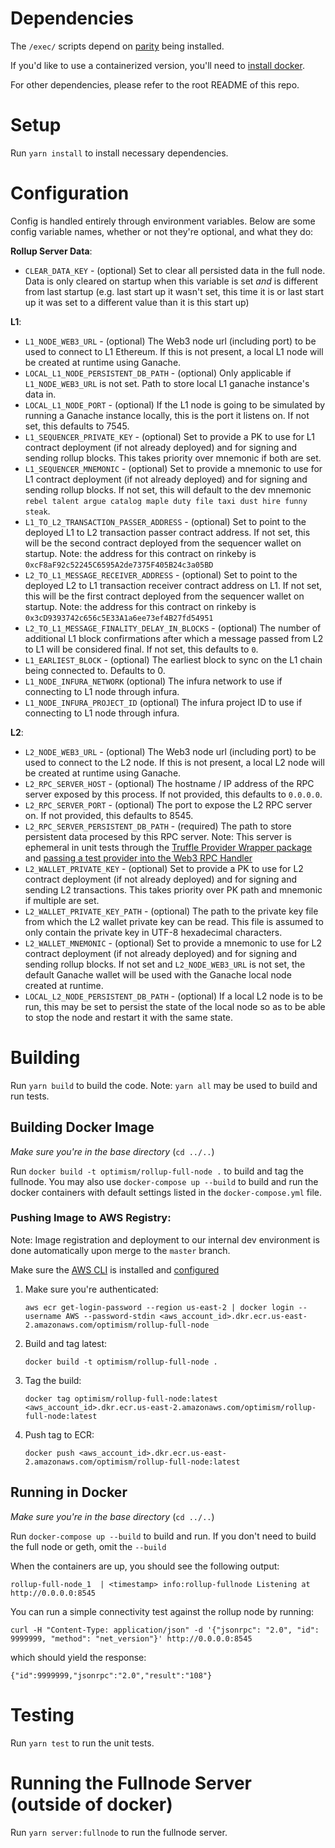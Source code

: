 # Dependencies
The `/exec/` scripts depend on [parity](https://github.com/paritytech/parity-ethereum/releases/tag/v2.5.13) being installed.

If you'd like to use a containerized version, you'll need to [install docker](https://docs.docker.com/install/).

For other dependencies, please refer to the root README of this repo.

# Setup
Run `yarn install` to install necessary dependencies.

# Configuration
Config is handled entirely through environment variables. Below are some config variable names, whether or not they're optional, and what they do:

**Rollup Server Data**:
* `CLEAR_DATA_KEY` - (optional) Set to clear all persisted data in the full node. Data is only cleared on startup when this variable is set _and_ is different from last startup (e.g. last start up it wasn't set, this time it is or last start up it was set to a different value than it is this start up)

**L1**:
* `L1_NODE_WEB3_URL` - (optional) The Web3 node url (including port) to be used to connect to L1 Ethereum. If this is not present, a local L1 node will be created at runtime using Ganache.
* `LOCAL_L1_NODE_PERSISTENT_DB_PATH` - (optional) Only applicable if `L1_NODE_WEB3_URL` is not set. Path to store local L1 ganache instance's data in.
* `LOCAL_L1_NODE_PORT` - (optional) If the L1 node is going to be simulated by running a Ganache instance locally, this is the port it listens on. If not set, this defaults to 7545.
* `L1_SEQUENCER_PRIVATE_KEY` - (optional) Set to provide a PK to use for L1 contract deployment (if not already deployed) and for signing and sending rollup blocks. This takes priority over mnemonic if both are set.
* `L1_SEQUENCER_MNEMONIC` - (optional) Set to provide a mnemonic to use for L1 contract deployment (if not already deployed) and for signing and sending rollup blocks. If not set, this will default to the dev mnemonic `rebel talent argue catalog maple duty file taxi dust hire funny steak`.
* `L1_TO_L2_TRANSACTION_PASSER_ADDRESS` - (optional) Set to point to the deployed L1 to L2 transaction passer contract address. If not set, this will be the second contract deployed from the sequencer wallet on startup. Note: the address for this contract on rinkeby is `0xcF8aF92c52245C6595A2de7375F405B24c3a05BD` 
* `L2_TO_L1_MESSAGE_RECEIVER_ADDRESS` - (optional) Set to point to the deployed L2 to L1 transaction receiver contract address on L1. If not set, this will be the first contract deployed from the sequencer wallet on startup. Note: the address for this contract on rinkeby is `0x3cD9393742c656c5E33A1a6ee73ef4B27fd54951`
* `L2_TO_L1_MESSAGE_FINALITY_DELAY_IN_BLOCKS` - (optional) The number of additional L1 block confirmations after which a message passed from L2 to L1 will be considered final. If not set, this defaults to `0`.
* `L1_EARLIEST_BLOCK` - (optional) The earliest block to sync on the L1 chain being connected to. Defaults to 0.
* `L1_NODE_INFURA_NETWORK` (optional) The infura network to use if connecting to L1 node through infura.
* `L1_NODE_INFURA_PROJECT_ID` (optional) The infura project ID to use if connecting to L1 node through infura.

**L2**:
* `L2_NODE_WEB3_URL` - (optional) The Web3 node url (including port) to be used to connect to the L2 node. If this is not present, a local L2 node will be created at runtime using Ganache.
* `L2_RPC_SERVER_HOST` - (optional) The hostname / IP address of the RPC server exposed by this process. If not provided, this defaults to `0.0.0.0`.
* `L2_RPC_SERVER_PORT` - (optional) The port to expose the L2 RPC server on. If not provided, this defaults to 8545.
* `L2_RPC_SERVER_PERSISTENT_DB_PATH` - (required) The path to store persistent data procesed by this RPC server. Note: This server is ephemeral in unit tests through the [Truffle Provider Wrapper package](https://github.com/ethereum-optimism/optimism-monorepo/tree/master/packages/ovm-truffle-provider-wrapper) and [passing a test provider into the Web3 RPC Handler](https://github.com/ethereum-optimism/optimism-monorepo/blob/master/packages/rollup-full-node/src/app/test-web3-rpc-handler.ts#L43)
* `L2_WALLET_PRIVATE_KEY` - (optional) Set to provide a PK to use for L2 contract deployment (if not already deployed) and for signing and sending L2 transactions. This takes priority over PK path and mnemonic if multiple are set.
* `L2_WALLET_PRIVATE_KEY_PATH` - (optional) The path to the private key file from which the L2 wallet private key can be read. This file is assumed to only contain the private key in UTF-8 hexadecimal characters.
* `L2_WALLET_MNEMONIC` - (optional) Set to provide a mnemonic to use for L2 contract deployment (if not already deployed) and for signing and sending rollup blocks. If not set and `L2_NODE_WEB3_URL` is not set, the default Ganache wallet will be used with the Ganache local node created at runtime.
* `LOCAL_L2_NODE_PERSISTENT_DB_PATH` - (optional) If a local L2 node is to be run, this may be set to persist the state of the local node so as to be able to stop the node and restart it with the same state.

# Building
Run `yarn build` to build the code. Note: `yarn all` may be used to build and run tests.

## Building Docker Image
_Make sure you're in the base directory_ (`cd ../..`)

Run `docker build -t optimism/rollup-full-node .` to build and tag the fullnode.
You may also use `docker-compose up --build` to build and run the docker containers with default settings listed in the `docker-compose.yml` file.

### Pushing Image to AWS Registry:
Note: Image registration and deployment to our internal dev environment is done automatically upon merge to the `master` branch.

Make sure the [AWS CLI](https://docs.aws.amazon.com/cli/latest/userguide/cli-chap-install.html) is installed and [configured](https://docs.aws.amazon.com/cli/latest/userguide/cli-chap-configure.html#cli-quick-configuration)

1. Make sure you're authenticated: 
    ```
    aws ecr get-login-password --region us-east-2 | docker login --username AWS --password-stdin <aws_account_id>.dkr.ecr.us-east-2.amazonaws.com/optimism/rollup-full-node
    ```
2. Build and tag latest: 
    ```
    docker build -t optimism/rollup-full-node .
    ```
3. Tag the build: 
    ```
    docker tag optimism/rollup-full-node:latest <aws_account_id>.dkr.ecr.us-east-2.amazonaws.com/optimism/rollup-full-node:latest
    ```
4. Push tag to ECR:
    ```
    docker push <aws_account_id>.dkr.ecr.us-east-2.amazonaws.com/optimism/rollup-full-node:latest
    ``` 

## Running in Docker
_Make sure you're in the base directory_ (`cd ../..`)

Run `docker-compose up --build` to build and run. If you don't need to build the full node or geth, omit the `--build`

When the containers are up, you should see the following output:
```
rollup-full-node_1  | <timestamp> info:rollup-fullnode Listening at http://0.0.0.0:8545
```

You can run a simple connectivity test against the rollup node by running:
```
curl -H "Content-Type: application/json" -d '{"jsonrpc": "2.0", "id": 9999999, "method": "net_version"}' http://0.0.0.0:8545
```
which should yield the response:
```
{"id":9999999,"jsonrpc":"2.0","result":"108"}
```

# Testing
Run `yarn test` to run the unit tests.

# Running the Fullnode Server (outside of docker)
Run `yarn server:fullnode` to run the fullnode server.

